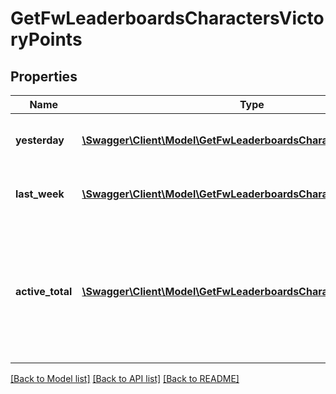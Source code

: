 # GetFwLeaderboardsCharactersVictoryPoints

## Properties
Name | Type | Description | Notes
------------ | ------------- | ------------- | -------------
**yesterday** | [**\Swagger\Client\Model\GetFwLeaderboardsCharactersYesterday1[]**](GetFwLeaderboardsCharactersYesterday1.md) | Top 100 ranking of pilots by victory points in the past day | 
**last_week** | [**\Swagger\Client\Model\GetFwLeaderboardsCharactersLastWeek1[]**](GetFwLeaderboardsCharactersLastWeek1.md) | Top 100 ranking of pilots by victory points in the past week | 
**active_total** | [**\Swagger\Client\Model\GetFwLeaderboardsCharactersActiveTotal1[]**](GetFwLeaderboardsCharactersActiveTotal1.md) | Top 100 ranking of pilots active in faction warfare by total victory points. A pilot is considered \&quot;active\&quot; if they have participated in faction warfare in the past 14 days. | 

[[Back to Model list]](../README.md#documentation-for-models) [[Back to API list]](../README.md#documentation-for-api-endpoints) [[Back to README]](../README.md)



